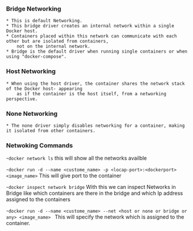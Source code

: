 ### Bridge Networking

    * This is default Networking.
    * This bridge driver creates an internal network within a single Docker host.
    * Containers placed within this network can communicate with each other but are isolated from containers,
        not on the internal network.
    * Bridge is the default driver when running single containers or when using "docker-compose".

### Host Networking

    * When using the host driver, the container shares the network stack of the Docker host- appearing
        as if the container is the host itself, from a networking perspective.

### None Networking

    * The none driver simply disables networking for a container, making it isolated from other containers.

### Netwoking Commands

-`docker network ls`
this will show all the networks availble

-`docker run -d --name <custome_name> -p <locap-port>:<dockerport> <image_name>`
This will give port to the container

-`docker inspect network bridge`
With this we can inspect Networks in Bridge like which containers are there in the bridge and which Ip address assigned to the containers

-`docker run -d --name <custome_name> --net <host or none or bridge or any> <image_name> `
This will specify the network which is assigned to the container.
